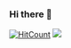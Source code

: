 ### Hi there 👋
[![HitCount](http://hits.dwyl.com/awkale/awkale.svg)](http://hits.dwyl.com/awkale/awkale)
![](https://github-readme-stats.vercel.app/api?username=awkale&show_icons=true&count_private=true&theme=nord)

<!--
**awkale/awkale** is a ✨ _special_ ✨ repository because its `README.md` (this file) appears on your GitHub profile.

Here are some ideas to get you started:

- 🔭 I’m currently working on ...
- 🌱 I’m currently learning ...
- 👯 I’m looking to collaborate on ...
- 🤔 I’m looking for help with ...
- 💬 Ask me about ...
- 📫 How to reach me: ...
- 😄 Pronouns: ...
- ⚡ Fun fact: ...
-->
